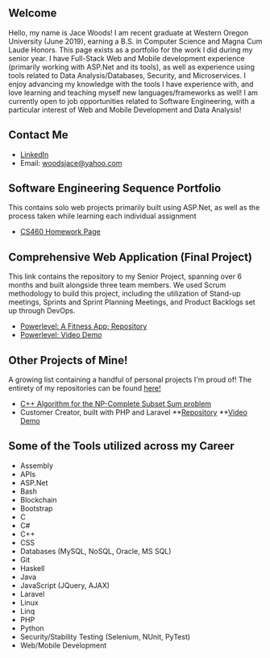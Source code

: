 ## Welcome
Hello, my name is Jace Woods! I am recent graduate at Western Oregon University (June 2019), earning a B.S. in Computer Science and Magna Cum Laude Honors. This page exists as a portfolio for the work I did during my senior year. I have Full-Stack Web and Mobile development experience (primarily working with ASP.Net and its tools), as well as experience using tools related to Data Analysis/Databases, Security, and Microservices. I enjoy advancing my knowledge with the tools I have experience with, and love learning and teaching myself new languages/frameworks as well! I am currently open to job opportunities related to Software Engineering, with a particular interest of Web and Mobile Development and Data Analysis!

## Contact Me
* [LinkedIn](https://www.linkedin.com/in/jacewoods)
* Email: woodsjace@yahoo.com

## Software Engineering Sequence Portfolio
This contains solo web projects primarily built using ASP.Net, as well as the process taken while learning each individual assignment
* [CS460 Homework Page](https://jacewoods.github.io/CS460/)

## Comprehensive Web Application (Final Project)
This link contains the repository to my Senior Project, spanning over 6 months and built alongside three team members. We used Scrum methodology to build this project, including the utilization of Stand-up meetings, Sprints and Sprint Planning Meetings, and Product Backlogs set up through DevOps.
* [Powerlevel: A Fitness App; Repository](https://bitbucket.org/Jacewoods/toastercode/src/Development/Powerlevel/Powerlevel/Powerlevel/)
* [Powerlevel; Video Demo](https://youtu.be/WkLaEib1ngY)

## Other Projects of Mine!
A growing list containing a handful of personal projects I'm proud of! The entirety of my repositories can be found [here!](https://github.com/jacewoods?tab=repositories)
* [C++ Algorithm for the NP-Complete Subset Sum problem](https://github.com/jacewoods/SubsetSumApprox/blob/master/main.cpp)
* Customer Creator, built with PHP and Laravel
**[Repository](https://github.com/jacewoods/samplephp)
**[Video Demo](https://youtu.be/qN7IHUKgymU)

## Some of the Tools utilized across my Career
* Assembly
* APIs
* ASP.Net
* Bash
* Blockchain
* Bootstrap
* C
* C#
* C++
* CSS
* Databases (MySQL, NoSQL, Oracle, MS SQL)
* Git
* Haskell
* Java
* JavaScript (JQuery, AJAX)
* Laravel
* Linux
* Linq
* PHP
* Python
* Security/Stability Testing (Selenium, NUnit, PyTest)
* Web/Mobile Development
